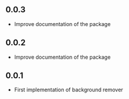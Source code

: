 ## 0.0.3

* Improve documentation of the package

## 0.0.2

* Improve documentation of the package

## 0.0.1

* First implementation of background remover